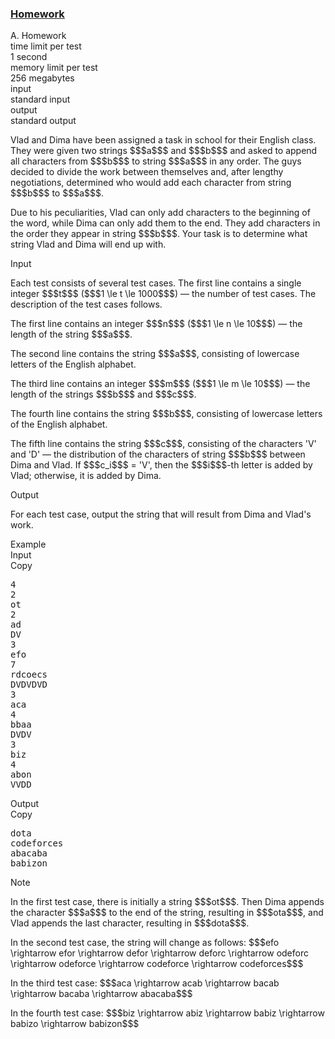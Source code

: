 <h3><a href="https://codeforces.com/contest/2132/problem/A" target="_blank" rel="noopener noreferrer">Homework</a></h3>

<div class="header"><div class="title">A. Homework</div><div class="time-limit"><div class="property-title">time limit per test</div>1 second</div><div class="memory-limit"><div class="property-title">memory limit per test</div>256 megabytes</div><div class="input-file input-standard"><div class="property-title">input</div>standard input</div><div class="output-file output-standard"><div class="property-title">output</div>standard output</div></div><div><p>Vlad and Dima have been assigned a task in school for their English class. They were given two strings $$$a$$$ and $$$b$$$ and asked to append all characters from $$$b$$$ to string $$$a$$$ in any order. The guys decided to divide the work between themselves and, after lengthy negotiations, determined who would add each character from string $$$b$$$ to $$$a$$$.</p><p>Due to his peculiarities, Vlad can only add characters to the beginning of the word, while Dima can only add them to the end. They add characters in the order they appear in string $$$b$$$. Your task is to determine what string Vlad and Dima will end up with.</p></div><div class="input-specification"><div class="section-title">Input</div><p>Each test consists of several test cases. The first line contains a single integer $$$t$$$ ($$$1 \le t \le 1000$$$) — the number of test cases. The description of the test cases follows.</p><p>The first line contains an integer $$$n$$$ ($$$1 \le n \le 10$$$) — the length of the string $$$a$$$.</p><p>The second line contains the string $$$a$$$, consisting of lowercase letters of the English alphabet.</p><p>The third line contains an integer $$$m$$$ ($$$1 \le m \le 10$$$) — the length of the strings $$$b$$$ and $$$c$$$.</p><p>The fourth line contains the string $$$b$$$, consisting of lowercase letters of the English alphabet.</p><p>The fifth line contains the string $$$c$$$, consisting of the characters <span class="tex-font-style-tt">'V'</span> and <span class="tex-font-style-tt">'D'</span> — the distribution of the characters of string $$$b$$$ between Dima and Vlad. If $$$c_i$$$ = <span class="tex-font-style-tt">'V'</span>, then the $$$i$$$-th letter is added by Vlad; otherwise, it is added by Dima.</p></div><div class="output-specification"><div class="section-title">Output</div><p>For each test case, output the string that will result from Dima and Vlad's work.</p></div><div class="sample-tests"><div class="section-title">Example</div><div class="sample-test"><div class="input"><div class="title">Input<div title="Copy" data-clipboard-target="#id005936552103409823" id="id0023928805187394864" class="input-output-copier">Copy</div></div><pre id="id005936552103409823"><div class="test-example-line test-example-line-even test-example-line-0">4</div><div class="test-example-line test-example-line-odd test-example-line-1">2</div><div class="test-example-line test-example-line-odd test-example-line-1">ot</div><div class="test-example-line test-example-line-odd test-example-line-1">2</div><div class="test-example-line test-example-line-odd test-example-line-1">ad</div><div class="test-example-line test-example-line-odd test-example-line-1">DV</div><div class="test-example-line test-example-line-even test-example-line-2">3</div><div class="test-example-line test-example-line-even test-example-line-2">efo</div><div class="test-example-line test-example-line-even test-example-line-2">7</div><div class="test-example-line test-example-line-even test-example-line-2">rdcoecs</div><div class="test-example-line test-example-line-even test-example-line-2">DVDVDVD</div><div class="test-example-line test-example-line-odd test-example-line-3">3</div><div class="test-example-line test-example-line-odd test-example-line-3">aca</div><div class="test-example-line test-example-line-odd test-example-line-3">4</div><div class="test-example-line test-example-line-odd test-example-line-3">bbaa</div><div class="test-example-line test-example-line-odd test-example-line-3">DVDV</div><div class="test-example-line test-example-line-even test-example-line-4">3</div><div class="test-example-line test-example-line-even test-example-line-4">biz</div><div class="test-example-line test-example-line-even test-example-line-4">4</div><div class="test-example-line test-example-line-even test-example-line-4">abon</div><div class="test-example-line test-example-line-even test-example-line-4">VVDD</div></pre></div><div class="output"><div class="title">Output<div title="Copy" data-clipboard-target="#id006275565671383818" id="id0049652336676466546" class="input-output-copier">Copy</div></div><pre id="id006275565671383818">dota
codeforces
abacaba
babizon
</pre></div></div></div><div class="note"><div class="section-title">Note</div><p>In the first test case, there is initially a string $$$ot$$$. Then Dima appends the character $$$a$$$ to the end of the string, resulting in $$$ota$$$, and Vlad appends the last character, resulting in $$$dota$$$.</p><p>In the second test case, the string will change as follows: $$$efo \rightarrow efor \rightarrow defor \rightarrow deforc \rightarrow odeforc \rightarrow odeforce \rightarrow codeforce \rightarrow codeforces$$$</p><p>In the third test case: $$$aca \rightarrow acab \rightarrow bacab \rightarrow bacaba \rightarrow abacaba$$$</p><p>In the fourth test case: $$$biz \rightarrow abiz \rightarrow babiz \rightarrow babizo \rightarrow babizon$$$</p></div>